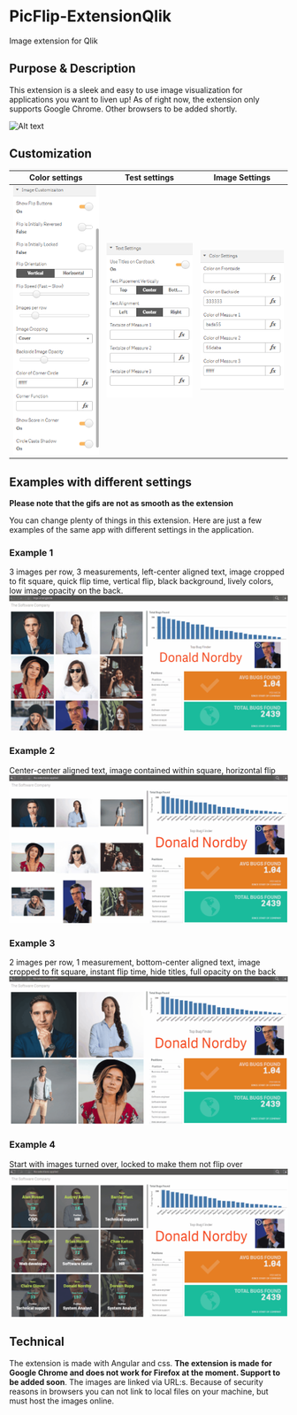 # PicFlip-ExtensionQlik
Image extension for Qlik

## Purpose & Description

This extension is a sleek and easy to use image visualization for applications you want to liven up!
As of right now, the extension only supports Google Chrome. Other browsers to be added shortly.

![Alt text](./screenshots/Display1.gif?raw=true "Displaying normal usage")

## Customization

|Color settings |Test settings | Image Settings |
|:----------:|:------------:|:-------------:|
| ![Alt text](./screenshots/Settings-ImageAppearance.png?raw=true "Image manipulation settings") | ![Alt text](./screenshots/Settings-Text.png?raw=true "Text settings") | ![Alt text](./screenshots/Settings-Color.png?raw=true "Color settings") |

## Examples with different settings

**Please note that the gifs are not as smooth as the extension**

You can change plenty of things in this extension. Here are just a few examples of the same app with
different settings in the application.

### Example 1
3 images per row, 3 measurements, left-center aligned text, image cropped to fit square, quick flip time, vertical flip, black background, lively colors, low image opacity on the back.
![Alt text](./screenshots/SoftwareCompany_1.gif?raw=true "Displaying normal usage")

### Example 2
Center-center aligned text, image contained within square, horizontal flip
![Alt text](./screenshots/SoftwareCompany_4.gif?raw=true "Displaying normal usage")

### Example 3
2 images per row, 1 measurement, bottom-center aligned text, image cropped to fit square, instant flip time, hide titles, full opacity on the back
![Alt text](./screenshots/SoftwareCompany_3.gif?raw=true "Displaying normal usage")

### Example 4
Start with images turned over, locked to make them not flip over
![Alt text](./screenshots/SoftwareCompany_7.gif?raw=true "Displaying normal usage")

## Technical

The extension is made with Angular and css. **The extension is made for Google Chrome and does not work for Firefox at the moment. Support to be added soon**. The images are linked via URL:s.
Because of security reasons in browsers you can not link to local files on your machine, but must host the images online.
